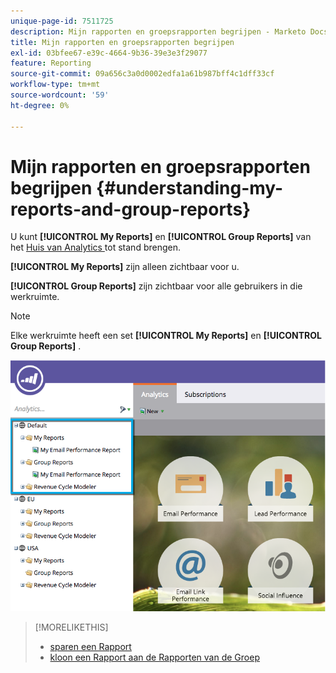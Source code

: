 ```yaml
---
unique-page-id: 7511725
description: Mijn rapporten en groepsrapporten begrijpen - Marketo Docs - Productdocumentatie
title: Mijn rapporten en groepsrapporten begrijpen
exl-id: 03bfee67-e39c-4664-9b36-39e3e3f29077
feature: Reporting
source-git-commit: 09a656c3a0d0002edfa1a61b987bff4c1dff33cf
workflow-type: tm+mt
source-wordcount: '59'
ht-degree: 0%

---
```


# Mijn rapporten en groepsrapporten begrijpen {#understanding-my-reports-and-group-reports}

U kunt **[!UICONTROL My Reports]** en **[!UICONTROL Group Reports]** van het [ Huis van Analytics ](/help/marketo/product-docs/reporting/basic-reporting/creating-reports/navigating-the-analytics-home-page.md) tot stand brengen.

**[!UICONTROL My Reports]** zijn alleen zichtbaar voor u.

**[!UICONTROL Group Reports]** zijn zichtbaar voor alle gebruikers in die werkruimte.

>[!NOTE]
>
>Elke werkruimte heeft een set **[!UICONTROL My Reports]** en **[!UICONTROL Group Reports]** .

![](assets/image2015-4-21-14-3a41-3a22.png)

>[!MORELIKETHIS]
>
>* [ sparen een Rapport ](/help/marketo/product-docs/reporting/basic-reporting/creating-reports/save-a-report.md)
>* [ kloon een Rapport aan de Rapporten van de Groep ](/help/marketo/product-docs/reporting/basic-reporting/report-activity/clone-a-report-to-group-reports.md)
